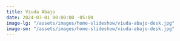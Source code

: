 ```yaml
---
title: Viuda Abajo
date: 2024-07-01 00:00:00 -05:00
image-lg: "/assets/images/home-slideshow/viuda-abajo-desk.jpg"
image-sm: "/assets/images/home-slideshow/viuda-abajo-desk.jpg"
---
```


